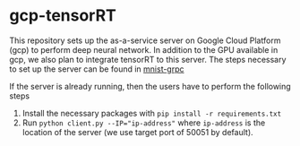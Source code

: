 # gcp-tensorRT

This repository sets up the as-a-service server on Google Cloud Platform (gcp) to perform deep neural network. In addition to the GPU available in gcp, we also plan to integrate tensorRT to this server. The steps necessary to set up the server can be found in [mnist-grpc](https://github.com/JackDinsmore/mnist-server-grpc/tree/tpu) 

If the server is already running, then the users have to perform the following steps

1. Install the necessary packages with `pip install -r requirements.txt`
2. Run `python client.py --IP="ip-address"` where `ip-address` is the location of the server (we use target port of 50051 by default).

